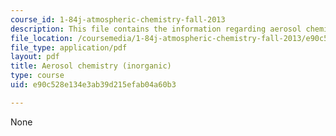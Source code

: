 ```yaml
---
course_id: 1-84j-atmospheric-chemistry-fall-2013
description: This file contains the information regarding aerosol chemistry-inorganic.
file_location: /coursemedia/1-84j-atmospheric-chemistry-fall-2013/e90c528e134e3ab39d215efab04a60b3_MIT1_84JF13_Lec19_inogacPrcls.pdf
file_type: application/pdf
layout: pdf
title: Aerosol chemistry (inorganic)
type: course
uid: e90c528e134e3ab39d215efab04a60b3

---
```

None